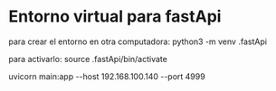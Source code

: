 # Entorno virtual para fastApi
para crear el entorno en otra computadora:
python3 -m venv .fastApi

para activarlo:
source .fastApi/bin/activate

uvicorn main:app --host 192.168.100.140 --port 4999